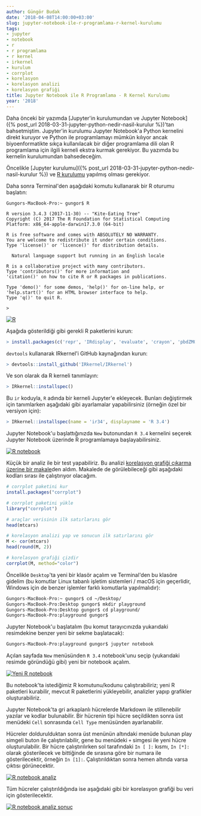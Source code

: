 ```yaml
---
author: Güngör Budak
date: '2018-04-08T14:00:00+03:00'
slug: jupyter-notebook-ile-r-programlama-r-kernel-kurulumu
tags:
- jupyter
- notebook
- r
- r programlama
- r kernel
- irkernel
- kurulum
- corrplot
- korelasyon
- korelasyon analizi
- korelasyon grafiği
title: Jupyter Notebook ile R Programlama - R Kernel Kurulumu
year: '2018'
---
```


Daha önceki bir yazımda [Jupyter'in kurulumundan ve Jupyter Notebook]({% post_url 2018-03-31-jupyter-python-nedir-nasil-kurulur %})'tan bahsetmiştim. Jupyter'in kurulumu Jupyter Notebook'a Python kernelini direkt kuruyor ve Python ile programlamayı mümkün kılıyor ancak biyoenformatikte sıkça kullanılacak bir diğer programlama dili olan R programlama için ilgili kerneli ekstra kurmak gerekiyor. Bu yazımda bu kernelin kurulumundan bahsedeceğim.

Öncelikle [Jupyter kurulumu]({% post_url 2018-03-31-jupyter-python-nedir-nasil-kurulur %}) ve [R kurulumu](https://cran.r-project.org/) yapılmış olması gerekiyor.

Daha sonra Terminal'den aşağıdaki komutu kullanarak bir R oturumu başlatın:

```
Gungors-MacBook-Pro:~ gungor$ R

R version 3.4.3 (2017-11-30) -- "Kite-Eating Tree"
Copyright (C) 2017 The R Foundation for Statistical Computing
Platform: x86_64-apple-darwin17.3.0 (64-bit)

R is free software and comes with ABSOLUTELY NO WARRANTY.
You are welcome to redistribute it under certain conditions.
Type 'license()' or 'licence()' for distribution details.

  Natural language support but running in an English locale

R is a collaborative project with many contributors.
Type 'contributors()' for more information and
'citation()' on how to cite R or R packages in publications.

Type 'demo()' for some demos, 'help()' for on-line help, or
'help.start()' for an HTML browser interface to help.
Type 'q()' to quit R.

>
```

[![R](/public/images/jupyter-notebook-r-kernel-1.png)](/public/images/jupyter-notebook-r-kernel-1.png)

Aşağıda gösterildiği gibi gerekli R paketlerini kurun:

```R
> install.packages(c('repr', 'IRdisplay', 'evaluate', 'crayon', 'pbdZMQ', 'devtools', 'uuid', 'digest'))
```

`devtools` kullanarak IRkernel'i GitHub kaynağından kurun:

```R
> devtools::install_github('IRkernel/IRkernel')
```

Ve son olarak da R kerneli tanımlayın:

```R
> IRkernel::installspec()
```

Bu `ir` koduyla, `R` adında bir kerneli Jupyter'e ekleyecek. Bunları değiştirmek için tanımlarken aşağıdaki gibi ayarlamalar yapabilirsiniz (örneğin özel bir versiyon için):

```R
> IRkernel::installspec(name = 'ir34', displayname = 'R 3.4')
```

Jupyter Notebook'u başlattığınızda `New` butonundan `R 3.4` kernelini seçerek Jupyter Notebook üzerinde R programlamaya başlayabilirsiniz.

[![R notebook](/public/images/jupyter-notebook-r-kernel-2.png)](/public/images/jupyter-notebook-r-kernel-2.png)

Küçük bir analiz ile bir test yapabiliriz. Bu analizi [korelasyon grafiği çıkarma üzerine bir makale](http://www.sthda.com/english/wiki/visualize-correlation-matrix-using-correlogram)den aldım. Makalede de görülebileceği gibi aşağıdaki kodları sırası ile çalıştırıyor olacağım.

```R
# corrplot paketini kur
install.packages("corrplot")

# corrplot paketini yükle
library("corrplot")

# araçlar verisinin ilk satırlarını gör
head(mtcars)

# korelasyon analizi yap ve sonucun ilk satırlarını gör
M <- cor(mtcars)
head(round(M, 2))

# korelasyon grafiği çizdir
corrplot(M, method="color")
```

Öncelikle `Desktop`'ta yeni bir klasör açalım ve Terminal'den bu klasöre gidelim (bu komutlar Linux tabanlı işletim sistemleri / macOS için geçerlidir, Windows için de benzer işlemler farklı komutlarla yapılmalıdır):

```bash
Gungors-MacBook-Pro:~ gungor$ cd ~/Desktop/
Gungors-MacBook-Pro:Desktop gungor$ mkdir playground
Gungors-MacBook-Pro:Desktop gungor$ cd playground/
Gungors-MacBook-Pro:playground gungor$ 
```

Jupyter Notebook'u başlatalım (bu komut tarayıcınızda yukarıdaki resimdekine benzer yeni bir sekme başlatacak):

```bash
Gungors-MacBook-Pro:playground gungor$ jupyter notebook
```

Açılan sayfada `New` menüsünden `R 3.4` notebook'unu seçip (yukarıdaki resimde göründüğü gibi) yeni bir notebook açalım.

[![Yeni R notebook](/public/images/jupyter-notebook-r-kernel-3.png)](/public/images/jupyter-notebook-r-kernel-3.png)

Bu notebook'ta istediğimiz R komutunu/kodunu çalıştırabiliriz; yeni R paketleri kurabilir, mevcut R paketlerini yükleyebilir, analizler yapıp grafikler oluşturabiliriz.

Jupyter Notebook'ta gri arkaplanlı hücrelerde Markdown ile stillenebilir yazılar ve kodlar bulunabilir. Bir hücrenin tipi hücre seçildikten sonra üst menüdeki `Cell` sonrasında `Cell Type` menüsünden ayarlanabilir.

Hücreler doldurulduktan sonra üst menünün altındaki menüde bulunan play simgeli buton ile çalıştırılabilir, gene bu menüdeki `+` simgesi ile yeni hücre oluşturulabilir. Bir hücre çalıştırılırken sol tarafındaki `In [ ]:` kısmı, `In [*]:` olarak gösterilecek ve bittiğinde de sırasına göre bir numara ile gösterilecektir, örneğin `In [1]:`. Çalıştırıldıktan sonra hemen altında varsa çıktısı görünecektir.

[![R notebook analiz](/public/images/jupyter-notebook-r-kernel-4.png)](/public/images/jupyter-notebook-r-kernel-4.png)

Tüm hücreler çalıştırıldığında ise aşağıdaki gibi bir korelasyon grafiği bu veri için gösterilecektir.

[![R notebook analiz sonuç](/public/images/jupyter-notebook-r-kernel-5.png)](/public/images/jupyter-notebook-r-kernel-5.png)
